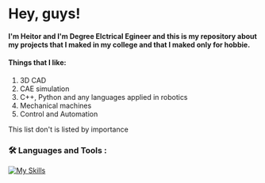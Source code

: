 <h1>Hey, guys!</h1>
<p><h4> I'm Heitor and I'm Degree Elctrical Egineer and this is my repository about my projects that I maked in my college and that I maked only for hobbie.</h4>
<p><h4> Things that I like: </h4>
<ol>
  <li> 3D CAD </li>
  <li> CAE simulation </li>
  <li> C++, Python and any languages applied in robotics </li>
  <li> Mechanical machines </li>
  <li> Control and Automation </li>
</ol>
<p>This list don't is listed by importance</p>
  

### :hammer_and_wrench: Languages and Tools :
[![My Skills](https://skillicons.dev/icons?i=cpp,python,ros,matlab,octave,blender,sketchup,js,html,css,autocad,ai,raspberrypi,arduino,unity,linux,lua,vscode,c,bash,latex)](https://skillicons.dev)
